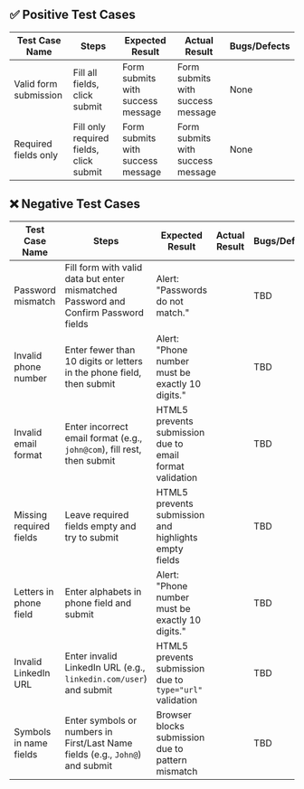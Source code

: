 ## ✅ Positive Test Cases

| Test Case Name        | Steps                                      | Expected Result                          | Actual Result |Bugs/Defects |
|-----------------------|--------------------------------------------|------------------------------------------|---------------|-------------|
|Valid form submission  | Fill all fields, click submit              | Form submits with success message        | Form submits with success message         | None         |
|Required fields only   | Fill only required fields, click submit    | Form submits with success message        | Form submits with success message         | None         |


## ❌ Negative Test Cases

| Test Case Name              | Steps                                                                                   | Expected Result                                           | Actual Result | Bugs/Defects |
|----------------------------|------------------------------------------------------------------------------------------|-----------------------------------------------------------|----------------|---------------|
| Password mismatch          | Fill form with valid data but enter mismatched Password and Confirm Password fields     | Alert: "Passwords do not match."                         |           | TBD           |
| Invalid phone number       | Enter fewer than 10 digits or letters in the phone field, then submit                   | Alert: "Phone number must be exactly 10 digits."         |             | TBD           |
| Invalid email format       | Enter incorrect email format (e.g., `john@com`), fill rest, then submit                 | HTML5 prevents submission due to email format validation |             | TBD           |
| Missing required fields    | Leave required fields empty and try to submit                                           | HTML5 prevents submission and highlights empty fields     |            | TBD           |
| Letters in phone field     | Enter alphabets in phone field and submit                                               | Alert: "Phone number must be exactly 10 digits."         |             | TBD           |
| Invalid LinkedIn URL       | Enter invalid LinkedIn URL (e.g., `linkedin.com/user`) and submit                       | HTML5 prevents submission due to `type="url"` validation |            | TBD           |
| Symbols in name fields     | Enter symbols or numbers in First/Last Name fields (e.g., `John@`) and submit           | Browser blocks submission due to pattern mismatch        |           | TBD           |
